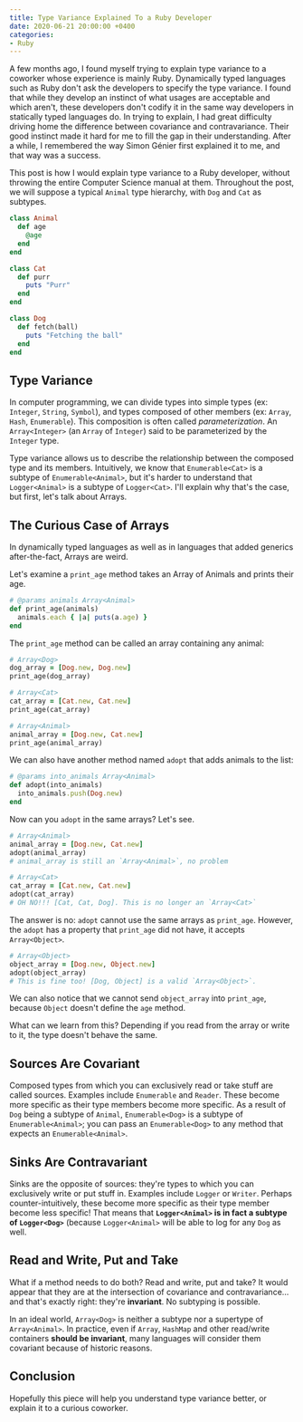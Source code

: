 ```yaml
---
title: Type Variance Explained To a Ruby Developer
date: 2020-06-21 20:00:00 +0400
categories:
- Ruby
---
```


A few months ago, I found myself trying to explain type variance to a coworker whose experience is mainly Ruby. Dynamically typed languages such as Ruby don't ask the developers to specify the type variance. I found that while they develop an instinct of what usages are acceptable and which aren't, these developers don't codify it in the same way developers in statically typed languages do. In trying to explain, I had great difficulty driving home the difference between covariance and contravariance. Their good instinct made it hard for me to fill the gap in their understanding. After a while, I remembered the way Simon Génier first explained it to me, and that way was a success.

This post is how I would explain type variance to a Ruby developer, without throwing the entire Computer Science manual at them. Throughout the post, we will suppose a typical `Animal` type hierarchy, with `Dog` and `Cat` as subtypes.

```ruby
class Animal
  def age
    @age
  end
end

class Cat
  def purr
    puts "Purr"
  end
end

class Dog
  def fetch(ball)
    puts "Fetching the ball"
  end
end
```

## Type Variance

In computer programming, we can divide types into simple types (ex: `Integer`, `String`, `Symbol`), and types composed of other members (ex: `Array`, `Hash`, `Enumerable`). This composition is often called _parameterization_. An `Array<Integer>` (an `Array` of `Integer`) said to be parameterized by the `Integer` type.

Type variance allows us to describe the relationship between the composed type and its members. Intuitively, we know that `Enumerable<Cat>` is a subtype of `Enumerable<Animal>`, but it's harder to understand that `Logger<Animal>` is a subtype of `Logger<Cat>`. I'll explain why that's the case, but first, let's talk about Arrays.

## The Curious Case of Arrays

In dynamically typed languages as well as in languages that added generics after-the-fact, Arrays are weird.

Let's examine a `print_age` method takes an Array of Animals and prints their age.

```ruby
# @params animals Array<Animal>
def print_age(animals)
  animals.each { |a| puts(a.age) }
end
```

The `print_age` method can be called an array containing any animal:

```ruby
# Array<Dog>
dog_array = [Dog.new, Dog.new]
print_age(dog_array)

# Array<Cat>
cat_array = [Cat.new, Cat.new]
print_age(cat_array)

# Array<Animal>
animal_array = [Dog.new, Cat.new]
print_age(animal_array)
```

We can also have another method named `adopt`  that adds animals to the list:

```ruby
# @params into_animals Array<Animal>
def adopt(into_animals)
  into_animals.push(Dog.new)
end
```

Now can you `adopt` in the same arrays? Let's see.

```ruby
# Array<Animal>
animal_array = [Dog.new, Cat.new]
adopt(animal_array)
# animal_array is still an `Array<Animal>`, no problem

# Array<Cat>
cat_array = [Cat.new, Cat.new]
adopt(cat_array)
# OH NO!!! [Cat, Cat, Dog]. This is no longer an `Array<Cat>`
```

The answer is no: `adopt` cannot use the same arrays as `print_age`.  However, the `adopt` has a property that `print_age` did not have, it accepts `Array<Object>`.

```ruby
# Array<Object>
object_array = [Dog.new, Object.new]
adopt(object_array)
# This is fine too! [Dog, Object] is a valid `Array<Object>`.
```

We can also notice that we cannot send `object_array` into `print_age`, because `Object` doesn't define the `age` method.

What can we learn from this? Depending if you read from the array or write to it, the type doesn't behave the same.

## Sources Are Covariant

Composed types from which you can exclusively read or take stuff are called sources. Examples include `Enumerable` and `Reader`. These become more specific as their type members become more specific. As a result of `Dog` being a subtype of `Animal`, `Enumerable<Dog>` is a subtype of `Enumerable<Animal>`; you can pass an `Enumerable<Dog>` to any method that expects an `Enumerable<Animal>`.

## Sinks Are Contravariant

Sinks are the opposite of sources: they're types to which you can exclusively write or put stuff in. Examples include `Logger` or `Writer`. Perhaps counter-intuitively, these become more specific as their type member become less specific! That means that __`Logger<Animal>` is in fact a subtype of `Logger<Dog>`__ (because `Logger<Animal>` will be able to log for any `Dog` as well.

## Read and Write, Put and Take

What if a method needs to do both? Read and write, put and take? It would appear that they are at the intersection of covariance and contravariance... and that's exactly right: they're __invariant__. No subtyping is possible.

In an ideal world, `Array<Dog>` is neither a subtype nor a supertype of `Array<Animal>`. In practice, even if `Array`, `HashMap` and other read/write containers __should be invariant__, many languages will consider them covariant because of historic reasons. 

## Conclusion

Hopefully this piece will help you understand type variance better, or explain it to a curious coworker.
